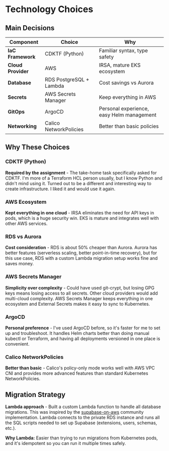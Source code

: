 # Technology Choices

## Main Decisions

| **Component** | **Choice** | **Why** |
|---------------|------------|---------|
| **IaC Framework** | CDKTF (Python) | Familiar syntax, type safety |
| **Cloud Provider** | AWS | IRSA, mature EKS ecosystem |
| **Database** | RDS PostgreSQL + Lambda | Cost savings vs Aurora |
| **Secrets** | AWS Secrets Manager | Keep everything in AWS |
| **GitOps** | ArgoCD | Personal experience, easy Helm management |
| **Networking** | Calico NetworkPolicies | Better than basic policies |

## Why These Choices

### CDKTF (Python)
**Required by the assignment** - The take-home task specifically asked for CDKTF. I'm more of a Terraform HCL person usually, but I know Python and didn't mind using it. Turned out to be a different and interesting way to create infrastructure. I liked it and would use it again.

### AWS Ecosystem
**Kept everything in one cloud** - IRSA eliminates the need for API keys in pods, which is a huge security win. EKS is mature and integrates well with other AWS services.

### RDS vs Aurora
**Cost consideration** - RDS is about 50% cheaper than Aurora. Aurora has better features (serverless scaling, better point-in-time recovery), but for this use case, RDS with a custom Lambda migration setup works fine and saves money.

### AWS Secrets Manager
**Simplicity over complexity** - Could have used git-crypt, but losing GPG keys means losing access to all secrets. Other cloud providers would add multi-cloud complexity. AWS Secrets Manager keeps everything in one ecosystem and External Secrets makes it easy to sync to Kubernetes.

### ArgoCD
**Personal preference** - I've used ArgoCD before, so it's faster for me to set up and troubleshoot. It handles Helm charts better than doing manual kubectl or Terraform, and having all deployments versioned in one place is convenient.

### Calico NetworkPolicies
**Better than basic** - Calico's policy-only mode works well with AWS VPC CNI and provides more advanced features than standard Kubernetes NetworkPolicies.

## Migration Strategy

**Lambda approach** - Built a custom Lambda function to handle all database migrations. This was inspired by the [supabase-on-aws](https://github.com/supabase-community/supabase-on-aws) community implementation. Lambda connects to the private RDS instance and runs all the SQL scripts needed to set up Supabase (extensions, users, schemas, etc.).

**Why Lambda:** Easier than trying to run migrations from Kubernetes pods, and it's idempotent so you can run it multiple times safely.
